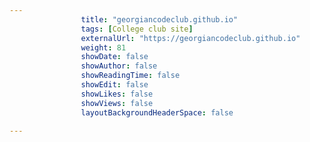 ```yaml
---
                title: "georgiancodeclub.github.io"
                tags: [College club site]
                externalUrl: "https://georgiancodeclub.github.io"
                weight: 81
                showDate: false
                showAuthor: false
                showReadingTime: false
                showEdit: false
                showLikes: false
                showViews: false
                layoutBackgroundHeaderSpace: false
                
---
```

